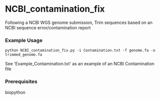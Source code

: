 # NCBI_contamination_fix

Following a NCBI WGS genome submission, 
Trim sequences based on an NCBI sequence error/contamination report

### Example Usage ###
```
python NCBI_contamination_fix.py -i Contamination.txt -f genome.fa -o trimmed_genome.fa
```
See 'Example_Contamination.txt' as an example of an NCBI Contamination file

### Prerequisites ###
biopython
